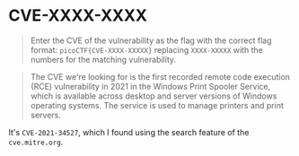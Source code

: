 # CVE-XXXX-XXXX

> Enter the CVE of the vulnerability as the flag with the correct flag format: `picoCTF{CVE-XXXX-XXXXX}` replacing `XXXX-XXXXX` with the numbers for the matching vulnerability.

> The CVE we're looking for is the first recorded remote code execution (RCE) vulnerability in 2021 in the Windows Print Spooler Service, which is available across desktop and server versions of Windows operating systems. The service is used to manage printers and print servers.

It's `CVE-2021-34527`, which I found using the search feature of the `cve.mitre.org`.
